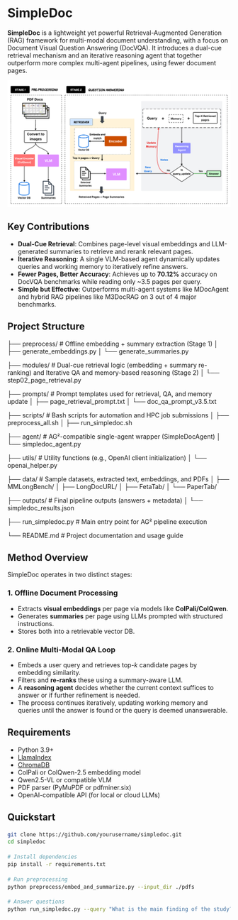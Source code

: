 # SimpleDoc

**SimpleDoc** is a lightweight yet powerful Retrieval-Augmented Generation (RAG) framework for multi-modal document understanding, with a focus on Document Visual Question Answering (DocVQA). It introduces a dual-cue retrieval mechanism and an iterative reasoning agent that together outperform more complex multi-agent pipelines, using fewer document pages.

![Architecture](figures/MainFigure.png) <!-- Replace with actual image path -->

## Key Contributions

- **Dual-Cue Retrieval**: Combines page-level visual embeddings and LLM-generated summaries to retrieve and rerank relevant pages.
- **Iterative Reasoning**: A single VLM-based agent dynamically updates queries and working memory to iteratively refine answers.
- **Fewer Pages, Better Accuracy**: Achieves up to **70.12%** accuracy on DocVQA benchmarks while reading only ~3.5 pages per query.
- **Simple but Effective**: Outperforms multi-agent systems like MDocAgent and hybrid RAG pipelines like M3DocRAG on 3 out of 4 major benchmarks.

## Project Structure

├── preprocess/              # Offline embedding + summary extraction (Stage 1)
│   ├── generate_embeddings.py
│   └── generate_summaries.py

├── modules/               # Dual-cue retrieval logic (embedding + summary re-ranking) and Iterative QA and memory-based reasoning (Stage 2)
│   └── step02_page_retrieval.py

├── prompts/                 # Prompt templates used for retrieval, QA, and memory update
│   ├── page_retrieval_prompt.txt
│   └── doc_qa_prompt_v3.5.txt

├── scripts/                 # Bash scripts for automation and HPC job submissions
│   ├── preprocess_all.sh
│   ├── run_simpledoc.sh

├── agent/                 # AG²-compatible single-agent wrapper (SimpleDocAgent)
│   └── simpledoc_agent.py

├── utils/                   # Utility functions (e.g., OpenAI client initialization)
│   └── openai_helper.py

├── data/                    # Sample datasets, extracted text, embeddings, and PDFs
│   ├── MMLongBench/
│   ├── LongDocURL/
│   ├── FetaTab/
│   └── PaperTab/

├── outputs/                 # Final pipeline outputs (answers + metadata)
│   └── simpledoc_results.json

├── run_simpledoc.py         # Main entry point for AG² pipeline execution

└── README.md                # Project documentation and usage guide

## Method Overview

SimpleDoc operates in two distinct stages:

### 1. Offline Document Processing
- Extracts **visual embeddings** per page via models like **ColPali/ColQwen**.
- Generates **summaries** per page using LLMs prompted with structured instructions.
- Stores both into a retrievable vector DB.

### 2. Online Multi-Modal QA Loop
- Embeds a user query and retrieves top-*k* candidate pages by embedding similarity.
- Filters and **re-ranks** these using a summary-aware LLM.
- A **reasoning agent** decides whether the current context suffices to answer or if further refinement is needed.
- The process continues iteratively, updating working memory and queries until the answer is found or the query is deemed unanswerable.

## Requirements

- Python 3.9+
- [LlamaIndex](https://github.com/jerryjliu/llama_index)
- [ChromaDB](https://github.com/chroma-core/chroma)
- ColPali or ColQwen-2.5 embedding model
- Qwen2.5-VL or compatible VLM
- PDF parser (PyMuPDF or pdfminer.six)
- OpenAI-compatible API (for local or cloud LLMs)

## Quickstart

```bash
git clone https://github.com/yourusername/simpledoc.git
cd simpledoc

# Install dependencies
pip install -r requirements.txt

# Run preprocessing
python preprocess/embed_and_summarize.py --input_dir ./pdfs

# Answer questions
python run_simpledoc.py --query "What is the main finding of the study?" --doc ./pdfs/sample.pdf
